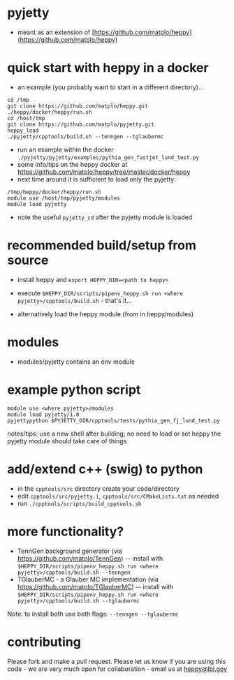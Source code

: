 # pyjetty

- meant as an extension of [https://github.com/matplo/heppy](https://github.com/matplo/heppy)

# quick start with heppy in a docker

- an example (you probably want to start in a different directory)...
```
cd /tmp
git clone https://github.com/matplo/heppy.git
./heppy/docker/heppy/run.sh
cd /host/tmp
git clone https://github.com/matplo/pyjetty.git
heppy_load
./pyjetty/cpptools/build.sh --tenngen --tglaubermc
```

- run an example within the docker `./pyjetty/pyjetty/examples/pythia_gen_fastjet_lund_test.py`
- some info/tips on the heppy docker at https://github.com/matplo/heppy/tree/master/docker/heppy
- next time around it is sufficient to load only the pyjetty:
```
/tmp/heppy/docker/heppy/run.sh
module use /host/tmp/pyjetty/modules
module load pyjetty
```

- note the useful `pyjetty_cd` after the pyjetty module is loaded

# recommended build/setup from source

 - install heppy and `export HEPPY_DIR=<path to heppy>`
 - execute `$HEPPY_DIR/scripts/pipenv_heppy.sh run <where pyjetty>/cpptools/build.sh` - that's it...

 - alternatively load the heppy module (from in heppy/modules)

# modules

- modules/pyjetty contains an env module

# example python script

```
module use <where pyjetty>/modules
module load pyjetty/1.0
pyjettypython $PYJETTY_DIR/cpptools/tests/pythia_gen_fj_lund_test.py
```
notes/tips: use a new shell after building; no need to load or set heppy the pyjetty module should take care of things

# add/extend c++ (swig) to python

- in the `cpptools/src` directory create your code/directory
- edit `cpptools/src/pyjetty.i`, `cpptools/src/CMakeLists.txt` as needed
- run `./cpptools/scripts/build_cpptools.sh`

# more functionality?

- TennGen background generator (via https://github.com/matplo/TennGen)
-- install with `$HEPPY_DIR/scripts/pipenv_heppy.sh run <where pyjetty>/cpptools/build.sh --tenngen`
- TGlauberMC - a Glauber MC implementation (via https://github.com/matplo/TGlauberMC)
-- install with `$HEPPY_DIR/scripts/pipenv_heppy.sh run <where pyjetty>/cpptools/build.sh --tglaubermc`

Note: to install both use both flags: `--tenngen --tglaubermc`

# contributing

Please fork and make a pull request.
Please let us know if you are using this code - we are very much open for collaboration - email us at heppy@lbl.gov
